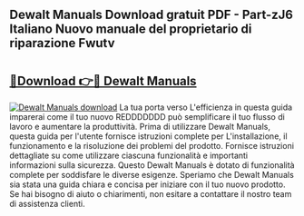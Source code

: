 ## Dewalt Manuals Download gratuit PDF - Part-zJ6 Italiano Nuovo manuale del proprietario di riparazione Fwutv

# <h2><a href="http://dfgiu7.blite.top/?on=Dewalt+Manuals">🔗Download 👉🔴 Dewalt Manuals</a></h2>

[![Dewalt Manuals download](https://i.imgur.com/lujVjoI.png)](http://dfgiu7.blite.top/?on=Dewalt+Manuals)
La tua porta verso L'efficienza in questa guida imparerai come il tuo nuovo REDDDDDDD può semplificare il tuo flusso di lavoro e aumentare la produttività. Prima di utilizzare Dewalt Manuals, questa guida per l'utente fornisce istruzioni complete per L'installazione, il funzionamento e la risoluzione dei problemi del prodotto. Fornisce istruzioni dettagliate su come utilizzare ciascuna funzionalità e importanti informazioni sulla sicurezza. Questo Dewalt Manuals è dotato di funzionalità complete per soddisfare le diverse esigenze. Speriamo che Dewalt Manuals sia stata una guida chiara e concisa per iniziare con il tuo nuovo prodotto. Se hai bisogno di aiuto o chiarimenti, non esitare a contattare il nostro team di assistenza clienti.
